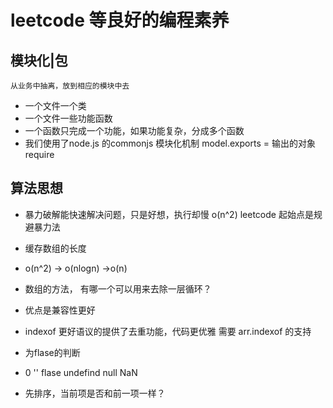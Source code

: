 #  leetcode 等良好的编程素养

## 模块化|包
    从业务中抽离，放到相应的模块中去
- 一个文件一个类
- 一个文件一些功能函数
- 一个函数只完成一个功能，如果功能复杂，分成多个函数
- 我们使用了node.js 的commonjs 模块化机制
   model.exports = 输出的对象
   require
## 算法思想

- 暴力破解能快速解决问题，只是好想，执行却慢 o(n^2) 
   leetcode 起始点是规避暴力法
- 缓存数组的长度
- o(n^2) -> o(nlogn) ->o(n)
- 数组的方法， 有哪一个可以用来去除一层循环？
- 优点是兼容性更好

- indexof 更好语议的提供了去重功能，代码更优雅
    需要 arr.indexof 的支持
- 为flase的判断
 - 0 '' flase undefind null NaN
-  先排序，当前项是否和前一项一样？